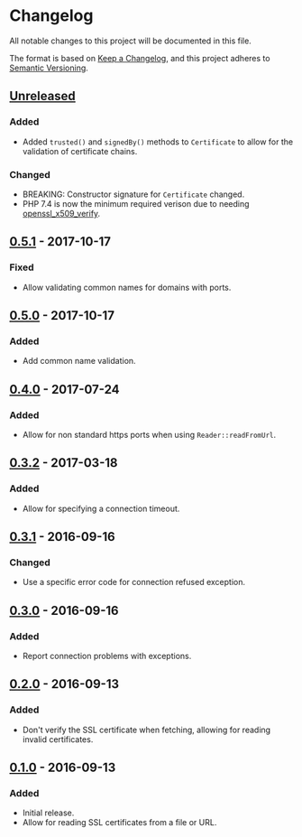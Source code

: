 # Changelog
All notable changes to this project will be documented in this file.

The format is based on [Keep a Changelog](https://keepachangelog.com/en/1.0.0/),
and this project adheres to [Semantic Versioning](https://semver.org/spec/v2.0.0.html).

## [Unreleased]
### Added
- Added `trusted()` and `signedBy()` methods to `Certificate` to allow for the validation of certificate chains.

### Changed
- BREAKING: Constructor signature for `Certificate` changed.
- PHP 7.4 is now the minimum required verison due to needing [openssl_x509_verify](https://php.net/openssl_x509_verify).


## [0.5.1] - 2017-10-17
### Fixed
- Allow validating common names for domains with ports.

## [0.5.0] - 2017-10-17
### Added
- Add common name validation.

## [0.4.0] - 2017-07-24
### Added
- Allow for non standard https ports when using `Reader::readFromUrl`.

## [0.3.2] - 2017-03-18
### Added
- Allow for specifying a connection timeout.

## [0.3.1] - 2016-09-16
### Changed
- Use a specific error code for connection refused exception.

## [0.3.0] - 2016-09-16
### Added
- Report connection problems with exceptions.

## [0.2.0] - 2016-09-13
### Added
- Don't verify the SSL certificate when fetching, allowing for reading invalid certificates.

## [0.1.0] - 2016-09-13
### Added
- Initial release.
- Allow for reading SSL certificates from a file or URL.

[Unreleased]: https://github.com/punkstar/ssl/compare/0.5.1...HEAD
[0.5.1]: https://github.com/punkstar/ssl/compare/0.5.0...0.5.1
[0.5.0]: https://github.com/punkstar/ssl/compare/0.4.0...0.5.0
[0.4.0]: https://github.com/punkstar/ssl/compare/0.3.2...0.4.0
[0.3.2]: https://github.com/punkstar/ssl/compare/0.3.1...0.3.2
[0.3.1]: https://github.com/punkstar/ssl/compare/0.3.0...0.3.1
[0.3.0]: https://github.com/punkstar/ssl/compare/0.2.0...0.3.0
[0.2.0]: https://github.com/punkstar/ssl/compare/0.1.0...0.2.0
[0.1.0]: https://github.com/punkstar/ssl/tree/0.1.0
